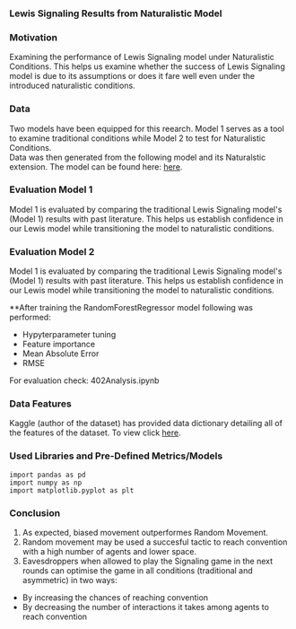 ### Lewis Signaling Results from Naturalistic Model

### Motivation
Examining the performance of Lewis Signaling model under Naturalistic Conditions. This helps us examine whether the success of Lewis Signaling model is due to its assumptions or does it fare well even under the introduced naturalistic conditions.

### Data 
Two models have been equipped for this reearch. Model 1 serves as a tool to examine traditional conditions while Model 2 to test for Naturalistic Conditions.  <br>
Data was then  generated from the following model and its Naturalstic extension. The model can be found here: <a href="https://ccl.northwestern.edu/netlogo/models/SignalingGame"> here</a>.

### Evaluation Model 1
Model 1 is evaluated by comparing the traditional Lewis Signaling model's (Model 1) results with past literature. This helps us establish confidence in our Lewis model while transitioning the model to naturalistic conditions.

### Evaluation Model 2
Model 1 is evaluated by comparing the traditional Lewis Signaling model's (Model 1) results with past literature. This helps us establish confidence in our Lewis model while transitioning the model to naturalistic conditions.

**After training the RandomForestRegressor model following was performed:
 - Hypyterparameter tuning
 - Feature importance
 - Mean Absolute Error
 - RMSE

For evaluation check:  402Analysis.ipynb 

### Data Features
Kaggle (author of the dataset) has provided data dictionary detailing all of the features of the dataset. To view click <a href="https://www.kaggle.com/competitions/house-prices-advanced-regression-techniques/data">here</a>. 

### Used Libraries and Pre-Defined Metrics/Models
```
import pandas as pd
import numpy as np
import matplotlib.pyplot as plt

 ```
 ### Conclusion
1. As expected, biased movement outperformes Random Movement.
2. Random movement may be used a succesful tactic to reach convention with a high number of agents and lower space. 
3. Eavesdroppers when allowed to play the Signaling game in the next rounds can optimise the game in all conditions (traditional and asymmetric) in two ways: 
 - By increasing the chances of reaching convention
 - By decreasing the number of interactions it takes among agents to reach convention
 ```
